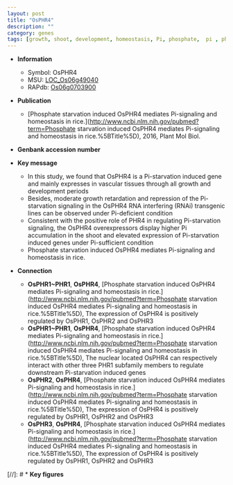 ```yaml
---
layout: post
title: "OsPHR4"
description: ""
category: genes
tags: [growth, shoot, development, homeostasis, Pi, phosphate,  pi , phosphate starvation]
---
```


* **Information**  
    + Symbol: OsPHR4  
    + MSU: [LOC_Os06g49040](http://rice.uga.edu/cgi-bin/ORF_infopage.cgi?orf=LOC_Os06g49040)  
    + RAPdb: [Os06g0703900](http://rapdb.dna.affrc.go.jp/viewer/gbrowse_details/irgsp1?name=Os06g0703900)  

* **Publication**  
    + [Phosphate starvation induced OsPHR4 mediates Pi-signaling and homeostasis in rice.](http://www.ncbi.nlm.nih.gov/pubmed?term=Phosphate starvation induced OsPHR4 mediates Pi-signaling and homeostasis in rice.%5BTitle%5D), 2016, Plant Mol Biol.

* **Genbank accession number**  

* **Key message**  
    + In this study, we found that OsPHR4 is a Pi-starvation induced gene and mainly expresses in vascular tissues through all growth and development periods
    + Besides, moderate growth retardation and repression of the Pi-starvation signaling in the OsPHR4 RNA interfering (RNAi) transgenic lines can be observed under Pi-deficient condition
    + Consistent with the positive role of PHR4 in regulating Pi-starvation signaling, the OsPHR4 overexpressors display higher Pi accumulation in the shoot and elevated expression of Pi-starvation induced genes under Pi-sufficient condition
    + Phosphate starvation induced OsPHR4 mediates Pi-signaling and homeostasis in rice.

* **Connection**  
    + __OsPHR1~PHR1__, __OsPHR4__, [Phosphate starvation induced OsPHR4 mediates Pi-signaling and homeostasis in rice.](http://www.ncbi.nlm.nih.gov/pubmed?term=Phosphate starvation induced OsPHR4 mediates Pi-signaling and homeostasis in rice.%5BTitle%5D), The expression of OsPHR4 is positively regulated by OsPHR1, OsPHR2 and OsPHR3
    + __OsPHR1~PHR1__, __OsPHR4__, [Phosphate starvation induced OsPHR4 mediates Pi-signaling and homeostasis in rice.](http://www.ncbi.nlm.nih.gov/pubmed?term=Phosphate starvation induced OsPHR4 mediates Pi-signaling and homeostasis in rice.%5BTitle%5D), The nuclear located OsPHR4 can respectively interact with other three PHR1 subfamily members to regulate downstream Pi-starvation induced genes
    + __OsPHR2__, __OsPHR4__, [Phosphate starvation induced OsPHR4 mediates Pi-signaling and homeostasis in rice.](http://www.ncbi.nlm.nih.gov/pubmed?term=Phosphate starvation induced OsPHR4 mediates Pi-signaling and homeostasis in rice.%5BTitle%5D), The expression of OsPHR4 is positively regulated by OsPHR1, OsPHR2 and OsPHR3
    + __OsPHR3__, __OsPHR4__, [Phosphate starvation induced OsPHR4 mediates Pi-signaling and homeostasis in rice.](http://www.ncbi.nlm.nih.gov/pubmed?term=Phosphate starvation induced OsPHR4 mediates Pi-signaling and homeostasis in rice.%5BTitle%5D), The expression of OsPHR4 is positively regulated by OsPHR1, OsPHR2 and OsPHR3

[//]: # * **Key figures**  


